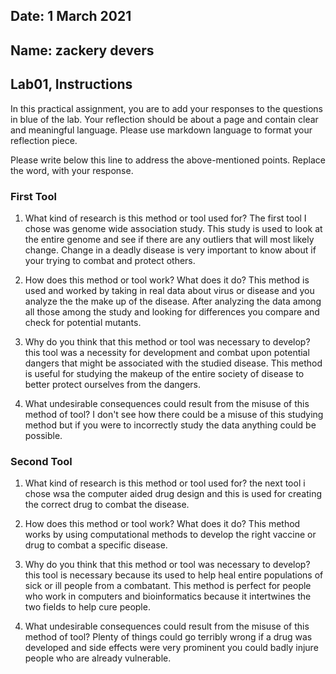 ## Date: 1 March 2021

## Name: zackery devers

## Lab01, Instructions

In this practical assignment, you are to add your responses to the questions in blue of the lab. Your reflection should be about a page and contain clear and meaningful language. Please use markdown language to format your reflection piece.

Please write below this line to address the above-mentioned points. Replace the word, with your response.

### First Tool

 1. What kind of research is this method or tool used for?
The first tool I chose was genome wide association study. This study is used to look at the entire genome and see if there are any outliers that will most likely change. Change in a deadly disease is very important to know about if your trying to combat and protect others.
 2. How does this method or tool work? What does it do?
 This method is used and worked by taking in real data about  virus or disease and you analyze the the make up of the disease. After analyzing the data among all those among the study and looking for differences you compare and check for potential mutants.

 3. Why do you think that this method or tool was necessary to develop?
this tool was a necessity for development and combat upon potential dangers that might be associated with the studied disease. This method is useful for studying the makeup of the entire society of disease to better protect ourselves from the dangers.
 4. What undesirable consequences could result from the misuse of this method of tool?
 I don't see how there could be a misuse of this studying method but if you were to incorrectly study the data anything could be possible.


### Second Tool

 1. What kind of research is this method or tool used for?
the next tool i chose wsa the computer aided drug design and this is used for creating the correct drug to combat the disease.
 2. How does this method or tool work? What does it do?
 This method works by using computational methods to develop the right vaccine or drug to combat a specific disease.

 3. Why do you think that this method or tool was necessary to develop?
this tool is necessary because its used to help heal entire populations of sick or ill people from a combatant. This method is perfect for people who work in computers and bioinformatics because it intertwines the two fields to help cure people.
 4. What undesirable consequences could result from the misuse of this method of tool?
 Plenty of things could go terribly wrong if a drug was developed and side effects were very prominent you could badly injure people who are already vulnerable.
